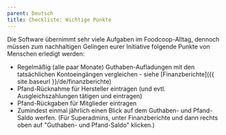 ```yaml
---
parent: Deutsch
title: Checkliste: Wichtige Punkte
---
```


Die Software übernimmt sehr viele Aufgaben im Foodcoop-Alltag, dennoch müssen zum nachhaltigen Gelingen eurer Initiative folgende Punkte von Menschen erledigt werden:

* Regelmäßig (alle paar Monate) Guthaben-Aufladungen mit den tatsächlichen Kontoeingängen vergleichen - siehe [Finanzberichte]({{ site.baseurl }}/de/finanzberichte)
* Pfand-Rücknahme für Hersteller eintragen (und evtl. Ausgleichszahlungen tätigen und eintragen)
* Pfand-Rückgaben für Mitglieder eintragen
* Zumindest einmal jährlich einen Blick auf dem Guthaben- und Pfand-Saldo werfen. (Für Superadmins, unter Finanzberichte und dann rechts oben auf "Guthaben- und Pfand-Saldo" klicken.)
